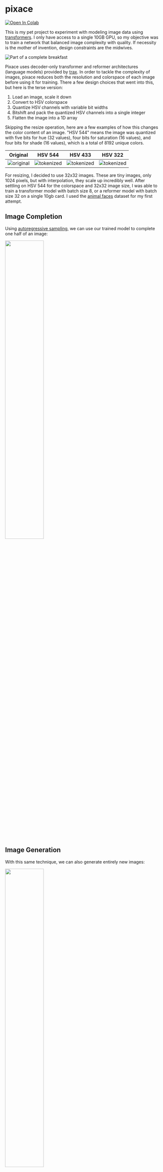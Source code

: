 # pixace

[![Open In Colab](https://colab.research.google.com/assets/colab-badge.svg)](https://colab.research.google.com/github/vishnubob/pixace/blob/main/examples/pixace_demo.ipynb)

This is my pet project to experiment with modeling image data using [transformers](https://arxiv.org/abs/1706.03762). I only have access to a single 10GB GPU, so my objective was to train a network that balanced image complexity with quality.  If necessity is the mother of invention, design constraints are the midwives.

![Part of a complete breakfast](https://raw.githubusercontent.com/vishnubob/pixace/media/media/ttt-collage.jpg)

Pixace uses decoder-only transformer and reformer architectures (language models) provided by [trax](https://github.com/google/trax).  In order to tackle the complexity of images, pixace reduces both the resolution and colorspace of each image before using it for training.  There a few design choices that went into this, but here is the terse version:

1. Load an image, scale it down
2. Convert to HSV colorspace
3. Quantize HSV channels with variable bit widths
4. Bitshift and pack the quantized HSV channels into a single integer
5. Flatten the image into a 1D array

Skipping the resize operation, here are a few examples of how this changes the color content of an image.  "HSV 544" means the image was quantized with five bits for hue (32 values), four bits for saturation (16 values), and four bits for shade (16 values), which is a total of 8192 unique colors.

| Original | HSV 544 | HSV 433 | HSV 322 |
| -------- | ------- | ------- | ------- |
| ![original](https://raw.githubusercontent.com/vishnubob/pixace/media/media/token_orig.jpg) | ![tokenized](https://raw.githubusercontent.com/vishnubob/pixace/media/media/token_5-4-4.jpg) | ![tokenized](https://raw.githubusercontent.com/vishnubob/pixace/media/media/token_4-3-3.jpg) | ![tokenized](https://raw.githubusercontent.com/vishnubob/pixace/media/media/token_3-2-2.jpg) |

For resizing, I decided to use 32x32 images.  These are tiny images, only 1024 pixels, but with interpolation, they scale up incredibly well.  After settling on HSV 544 for the colorspace and 32x32 image size, I was able to train a transformer model with batch size 8, or a reformer model with batch size 32 on a single 10gb card.  I used the [animal faces](https://www.kaggle.com/andrewmvd/animal-faces) dataset for my first attempt.

## Image Completion

Using [autoregressive sampling](https://trax-ml.readthedocs.io/en/latest/trax.supervised.html#trax.supervised.decoding.autoregressive_sample_stream), we can use our trained model to complete one half of an image:

<img src="https://raw.githubusercontent.com/vishnubob/pixace/media/media/fill-in-example.jpg" width=50% />

## Image Generation

With this same technique, we can also generate entirely new images:

<img src="https://raw.githubusercontent.com/vishnubob/pixace/media/media/zoo-smol.jpg" width=50% />

## How do I install it?

[![Open In Colab](https://colab.research.google.com/assets/colab-badge.svg)](https://colab.research.google.com/github/vishnubob/pixace/blob/main/examples/pixace_demo.ipynb)

You will need to install this python package either as a local package or as a docker image.  There is a lot of package dependencies, so I recommend using docker.  The container is GPU enabled, but there is also a CPU only version of the dockerfile as well.  To use docker, just clone this repository and build the image:

```
git clone https://github.com/vishnubob/pixace/
cd pixace

# for GPU
docker build -t pixace .

# for CPU
docker build -f Dockerfile.cpu -t pixace .
```

If you don't have docker, you can use pip to install the package from github onto your local system:

```
sudo pip install https://github.com/vishnubob/pixace/archive/main.zip
```

This package installs a single command, also called `pixace`.  If you are running this from docker, the command is implicit in your invocation of the docker image.  Running it from docker looks something like:

```
docker run \
    -v $(pwd)/vol:/pixace \
    pixace \
    [command] [--arg1=...] [--arg2=...]
```

## Running pixace

Currently, pixace provides three top level commands: download, train, and predict.  

- `download` grabs compatible models from the internet (only one right now)
- `train` will train new models from scratch, or pickup training from a previous checkpoint.
- `predict` will create new images, either from scratch or with an image prompt.

Online help is available for any command by executing:

```
pixace COMMAND --helpfull
```

## Predictions using the animal faces reformer model

Before we can start to play with the animal faces model, we need to download it first.

```
# This will download the model weights to a directory called model-weights

pixace download --model_name=animalfaces
```

We can generate entirely new images from scratch:

```
# create four new images (no prompt) using the animal faces model
# save the result to predict.jpg

pixace predict \
    --model_name=animalfaces \
    --batch_size=4 \
    --out=predict.jpg
```

We can also use an image as a prompt for the prediction.  This will splice together some number of pixels from the original image, and the remaining pixels from the model.  By default, it will cut the picture in half, but you can adjust this with the `--cut` parameter.  Prompt images can either be local file or a URL to an image.

```
# Use two images from the web as image prompts
# Save the result to prompt.jpg

pixace predict \
    --model_name=animalfaces \
    --out=predict.jpg 
    --prompt=https://github.com/vishnubob/pixace/raw/main/examples/prompts/prompt_1.jpg,https://github.com/vishnubob/pixace/raw/main/examples/prompts/prompt_2.jpg
```

There is an additional parameter, `--temperature` that lets you adjust how individual pixel colors are called.  Lower temperatures will be more conserative, while higher temperatures are more dynamic.  This defaults to `1.0`, but you can set your own, or even multiple values.  This makes it easy to create multple instances of the same input at different temperatures.

```
# Use two images from the web as image prompts
# Start the prediction at the 512th pixel of each prompt image
# Generate three different sampling temperatures (0.9, 1.0, 1.1)
# Save the result to prompt.jpg

pixace predict \
    --model_name=animalfaces \
    --cut=512 \
    --temperature=0.9,1.0,1.1 \
    --out=prompt.jpg \
    --prompt=https://github.com/vishnubob/pixace/raw/main/examples/prompts/prompt_1.jpg,https://github.com/vishnubob/pixace/raw/main/examples/prompts/prompt_2.jpg
```

## How to train your own pixace model

To start out, you will need to gather image data.  Currently, pixace is limited to modeling square images.  Feel free to use whatever aspect ratio you wish, but they will be squashed into squares regardless.  Plan on dedicating a fraction of your training set towards validation.  Validation sets are not strictly required, but if you do not provide one, pixace will use your training data for both training and validation.  Once your image data is curated, training a new model is as easy as:

```
pixace train \
    --model_name=my_model \
    --images=my_images/train \
    --val_images=my_images/val
```

Training will periodically update you on its metrics, but don't expect output right away.  It will automatically save training metrics to the weights directory, so you can also monitor your training session with tensorboard.  In addition to metrics, tensorboard will also visualize output from the model at each checkpoint.

There are a variety of configuration parameters such as `--batch_size`, `--bitdepth` and `--image_size`.  See the command line usage for more details.  For example, here is the usage for train:

```
pixace train --helpfull
<-- snip -->

pixace.flags:
  --batch_size: Batch size for training.
    (default: '16')
    (an integer)
  --bitdepth: HSV bitdepths
    (default: '5,4,4')
    (a comma separated list)
  --checkpoint: Path to checkpoint
  --image_size: Edge size for square image.
    (default: '32')
    (an integer)
  --images: Path to top level directory of images used for training
    (default: 'images/train')
  --model_dir: Top level directory for model data.
    (default: 'model-weights')
  --model_name: Model name.
    (default: '1223_0308')
  --n_epochs: Number of epochs
    (default: '10000')
    (an integer)
  --steps_per_epoch: Number of steps per epochs
    (default: '1000')
    (an integer)
  --val_images: Path to top level directory of images used for validation
    (default: 'images/val')

<-- snip -->
```
